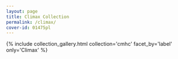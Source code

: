 ```yaml
---
layout: page
title: Climax Collection
permalink: /climax/
cover-id: 01475pl
---
```


{% include collection_gallery.html collection='cmhc' facet_by='label' only='Climax' %}
